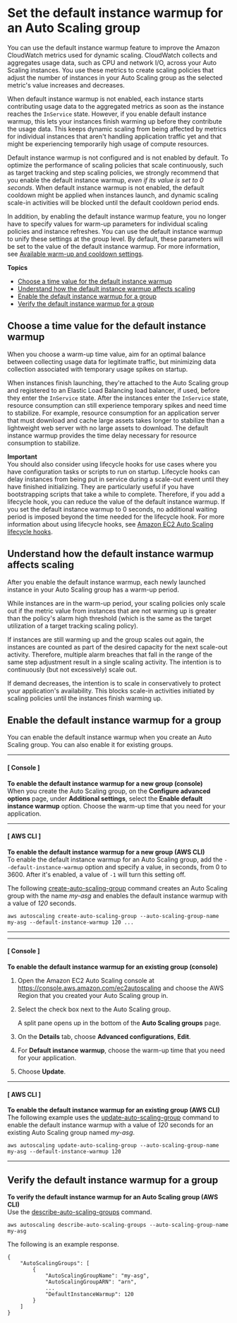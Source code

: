 # Set the default instance warmup for an Auto Scaling group<a name="ec2-auto-scaling-default-instance-warmup"></a>

You can use the default instance warmup feature to improve the Amazon CloudWatch metrics used for dynamic scaling\. CloudWatch collects and aggregates usage data, such as CPU and network I/O, across your Auto Scaling instances\. You use these metrics to create scaling policies that adjust the number of instances in your Auto Scaling group as the selected metric's value increases and decreases\.

When default instance warmup is not enabled, each instance starts contributing usage data to the aggregated metrics as soon as the instance reaches the `InService` state\. However, if you enable default instance warmup, this lets your instances finish warming up before they contribute the usage data\. This keeps dynamic scaling from being affected by metrics for individual instances that aren't handling application traffic yet and that might be experiencing temporarily high usage of compute resources\. 

Default instance warmup is not configured and is not enabled by default\. To optimize the performance of scaling policies that scale continuously, such as target tracking and step scaling policies, we strongly recommend that you enable the default instance warmup, *even if its value is set to 0 seconds*\. When default instance warmup is not enabled, the default cooldown might be applied when instances launch, and dynamic scaling scale\-in activities will be blocked until the default cooldown period ends\.

In addition, by enabling the default instance warmup feature, you no longer have to specify values for warm\-up parameters for individual scaling policies and instance refreshes\. You can use the default instance warmup to unify these settings at the group level\. By default, these parameters will be set to the value of the default instance warmup\. For more information, see [Available warm\-up and cooldown settings](consolidated-view-of-warm-up-and-cooldown-settings.md)\.

**Topics**
+ [Choose a time value for the default instance warmup](#determining-the-value-of-the-default-instance-warmup)
+ [Understand how the default instance warmup affects scaling](#understand-how-warmup-affects-scaling)
+ [Enable the default instance warmup for a group](#enable-default-instance-warmup)
+ [Verify the default instance warmup for a group](#verify-default-instance-warmup)

## Choose a time value for the default instance warmup<a name="determining-the-value-of-the-default-instance-warmup"></a>

When you choose a warm\-up time value, aim for an optimal balance between collecting usage data for legitimate traffic, but minimizing data collection associated with temporary usage spikes on startup\.

When instances finish launching, they're attached to the Auto Scaling group and registered to an Elastic Load Balancing load balancer, if used, before they enter the `InService` state\. After the instances enter the `InService` state, resource consumption can still experience temporary spikes and need time to stabilize\. For example, resource consumption for an application server that must download and cache large assets takes longer to stabilize than a lightweight web server with no large assets to download\. The default instance warmup provides the time delay necessary for resource consumption to stabilize\. 

**Important**  
You should also consider using lifecycle hooks for use cases where you have configuration tasks or scripts to run on startup\. Lifecycle hooks can delay instances from being put in service during a scale\-out event until they have finished initializing\. They are particularly useful if you have bootstrapping scripts that take a while to complete\. Therefore, if you add a lifecycle hook, you can reduce the value of the default instance warmup\. If you set the default instance warmup to 0 seconds, no additional waiting period is imposed beyond the time needed for the lifecycle hook\. For more information about using lifecycle hooks, see [Amazon EC2 Auto Scaling lifecycle hooks](lifecycle-hooks.md)\. 

## Understand how the default instance warmup affects scaling<a name="understand-how-warmup-affects-scaling"></a>

After you enable the default instance warmup, each newly launched instance in your Auto Scaling group has a warm\-up period\. 

While instances are in the warm\-up period, your scaling policies only scale out if the metric value from instances that are not warming up is greater than the policy's alarm high threshold \(which is the same as the target utilization of a target tracking scaling policy\)\.

If instances are still warming up and the group scales out again, the instances are counted as part of the desired capacity for the next scale\-out activity\. Therefore, multiple alarm breaches that fall in the range of the same step adjustment result in a single scaling activity\. The intention is to continuously \(but not excessively\) scale out\.

If demand decreases, the intention is to scale in conservatively to protect your application's availability\. This blocks scale\-in activities initiated by scaling policies until the instances finish warming up\.

## Enable the default instance warmup for a group<a name="enable-default-instance-warmup"></a>

You can enable the default instance warmup when you create an Auto Scaling group\. You can also enable it for existing groups\. 

------
#### [ Console ]

**To enable the default instance warmup for a new group \(console\)**  
When you create the Auto Scaling group, on the **Configure advanced options** page, under **Additional settings**, select the **Enable default instance warmup** option\. Choose the warm\-up time that you need for your application\.

------
#### [ AWS CLI ]

**To enable the default instance warmup for a new group \(AWS CLI\)**  
To enable the default instance warmup for an Auto Scaling group, add the `--default-instance-warmup` option and specify a value, in seconds, from 0 to 3600\. After it's enabled, a value of `-1` will turn this setting off\.

The following [create\-auto\-scaling\-group](https://docs.aws.amazon.com/cli/latest/reference/autoscaling/create-auto-scaling-group.html) command creates an Auto Scaling group with the name *my\-asg* and enables the default instance warmup with a value of *120* seconds\.

```
aws autoscaling create-auto-scaling-group --auto-scaling-group-name my-asg --default-instance-warmup 120 ...
```

------

------
#### [ Console ]

**To enable the default instance warmup for an existing group \(console\)**

1. Open the Amazon EC2 Auto Scaling console at [https://console\.aws\.amazon\.com/ec2autoscaling](https://console.aws.amazon.com/ec2autoscaling) and choose the AWS Region that you created your Auto Scaling group in\.

1. Select the check box next to the Auto Scaling group\.

   A split pane opens up in the bottom of the **Auto Scaling groups** page\. 

1. On the **Details** tab, choose **Advanced configurations**, **Edit**\.

1. For **Default instance warmup**, choose the warm\-up time that you need for your application\.

1. Choose **Update**\.

------
#### [ AWS CLI ]

**To enable the default instance warmup for an existing group \(AWS CLI\)**  
The following example uses the [update\-auto\-scaling\-group](https://docs.aws.amazon.com/cli/latest/reference/autoscaling/update-auto-scaling-group.html) command to enable the default instance warmup with a value of *120* seconds for an existing Auto Scaling group named *my\-asg*\.

```
aws autoscaling update-auto-scaling-group --auto-scaling-group-name my-asg --default-instance-warmup 120
```

------

## Verify the default instance warmup for a group<a name="verify-default-instance-warmup"></a>

**To verify the default instance warmup for an Auto Scaling group \(AWS CLI\)**  
Use the [describe\-auto\-scaling\-groups](https://docs.aws.amazon.com/cli/latest/reference/autoscaling/describe-auto-scaling-groups.html) command\.

```
aws autoscaling describe-auto-scaling-groups --auto-scaling-group-name my-asg
```

The following is an example response\.

```
{
    "AutoScalingGroups": [
        {
            "AutoScalingGroupName": "my-asg",
            "AutoScalingGroupARN": "arn",
            ...
            "DefaultInstanceWarmup": 120
        }
    ]
}
```